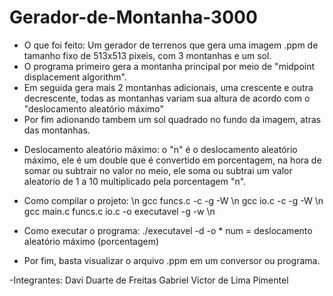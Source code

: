 # Gerador-de-Montanha-3000

- O que foi feito: Um gerador de terrenos que gera uma imagem .ppm de tamanho fixo de 513x513 pixeis, com 3 montanhas e um sol.
- O programa primeiro gera a montanha principal por meio de "midpoint displacement algorithm".
- Em seguida gera mais 2 montanhas adicionais, uma crescente e outra decrescente, todas as montanhas variam sua altura de acordo com o "deslocamento aleatório máximo"
- Por fim adionando tambem um sol quadrado no fundo da imagem, atras das montanhas.

* Deslocamento aleatório máximo: o "n" é o deslocamento aleatório máximo, ele é um double que é convertido em porcentagem, na hora de somar ou subtrair no valor no meio, ele soma ou subtrai um valor aleatorio de 1 a 10 multiplicado pela porcentagem "n".

- Como compilar o projeto: \n
    gcc funcs.c -c -g -W \n
    gcc io.c -c -g -W \n
    gcc main.c funcs.c io.c -o executavel -g -w \n
    
- Como executar o programa:
    ./executavel -d <num> -o <nome do arquivo.ppm>
        * num = deslocamento aleatório máximo (porcentagem)
  
- Por fim, basta visualizar o arquivo .ppm em um conversor ou programa.
  
-Integrantes:
Davi Duarte de Freitas
Gabriel Victor de Lima Pimentel
